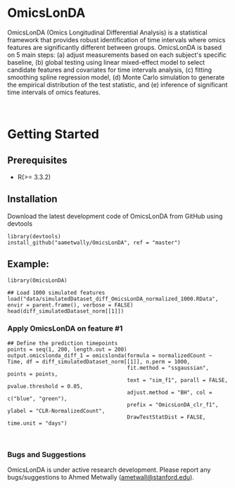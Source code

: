 # OmicsLonDA

OmicsLonDA (Omics Longitudinal Differential Analysis) is a statistical framework that provides robust identification of time intervals where omics features are significantly different between groups. OmicsLonDA is based on 5 main steps: (a) adjust measurements based on each subject's specific baseline, (b) global testing using linear mixed-effect model to select candidate features and covariates for time intervals analysis, (c) fitting smoothing spline regression model, (d) Monte Carlo simulation to generate the empirical distribution of the test statistic, and (e) inference of significant time intervals of omics features. 


<br>

# Getting Started


## Prerequisites

* R(>= 3.3.2)


## Installation

Download the latest development code of OmicsLonDA from GitHub using devtools
```
library(devtools)
install_github("aametwally/OmicsLonDA", ref = "master")
```




## Example:
```
library(OmicsLonDA)

## Load 1000 simulated features
load("data/simulatedDataset_diff_OmicsLonDA_normalized_1000.RData", envir = parent.frame(), verbose = FALSE)
head(diff_simulatedDataset_norm[[1]])

```


### Apply OmicsLonDA on feature #1 

```
## Define the prediction timepoints 
points = seq(1, 200, length.out = 200)
output.omicslonda_diff_1 = omicslonda(formula = normalizedCount ~ Time, df = diff_simulatedDataset_norm[[1]], n.perm = 1000, 
                                      fit.method = "ssgaussian", points = points,
                                      text = "sim_f1", parall = FALSE, pvalue.threshold = 0.05,
                                      adjust.method = "BH", col = c("blue", "green"),
                                      prefix = "OmicsLonDA_clr_f1", ylabel = "CLR-NormalizedCount",
                                      DrawTestStatDist = FALSE, time.unit = "days")
```


<br>

### Bugs and Suggestions
OmicsLonDA is under active research development. Please report any bugs/suggestions to Ahmed Metwally (ametwall@stanford.edu).

